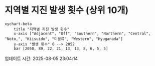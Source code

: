 # 지역별 지진 발생 횟수 (상위 10개)

```mermaid
xychart-beta
    title "지역별 지진 발생 횟수"
    x-axis ["Adjacent", "Off", "Southern", "Northern", "Central", "Noto,", "Kiisuido", "미분류", "Western", "Hyuganada"]
    y-axis "발생 횟수" 0 --> 2052
    bar [2050, 89, 22, 21, 13, 13, 8, 6, 5, 5]
```

업데이트 시간: 2025-08-05 23:04:14
